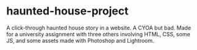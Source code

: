 # haunted-house-project
A click-through haunted house story in a website. A CYOA but bad. Made for a university assignment with three others involving HTML, CSS, some JS, and some assets made with Photoshop and Lightroom.
